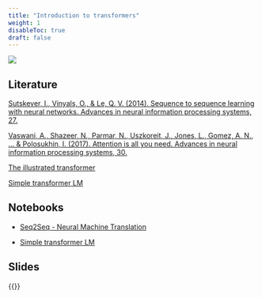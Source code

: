 ```yaml
---
title: "Introduction to transformers"
weight: 1
disableToc: true
draft: false
---
```



![](https://jalammar.github.io/images/transformer-ber-ulmfit-elmo.png)

## Literature

[Sutskever, I., Vinyals, O., & Le, Q. V. (2014). Sequence to sequence learning with neural networks. Advances in neural information processing systems, 27.](https://proceedings.neurips.cc/paper/5346-sequence-to-sequence-learning-with-neural-)

[Vaswani, A., Shazeer, N., Parmar, N., Uszkoreit, J., Jones, L., Gomez, A. N., ... & Polosukhin, I. (2017). Attention is all you need. Advances in neural information processing systems, 30.](https://proceedings.neurips.cc/paper/7181-attention-is-all)


[The illustrated transformer](https://jalammar.github.io/illustrated-transformer/)

[Simple transformer LM](https://colab.research.google.com/github/jalammar/jalammar.github.io/blob/master/notebooks/Simple_Transformer_Language_Model.ipynb#scrollTo=BstYQU6NkkDA)

   
## Notebooks

* [Seq2Seq - Neural Machine Translation](https://colab.research.google.com/github/aaubs/ds-master/blob/main/M4_PyTorch_Seq2seq.ipynb)

* [Simple transformer LM](https://colab.research.google.com/github/jalammar/jalammar.github.io/blob/master/notebooks/Simple_Transformer_Language_Model.ipynb#scrollTo=BstYQU6NkkDA)

## Slides

{{<gslides src="https://docs.google.com/presentation/d/e/2PACX-1vT8Sv_I9OFiEq4cO_2LWvlJUdJl7wJlgOqf_7irlzp9J_s9jtKzfr3nxXn2j2PJ_Oz7shK7Mqzz_EUA/embed?start=false&loop=false&delayms=3000" >}}



